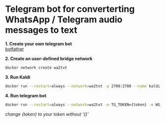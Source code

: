 # Telegram bot for converterting WhatsApp / Telegram audio messages to text 

**1. Create your own telegram bot<br/>**
[botfather](https://t.me/botfather)

**2. Create an user-defined bridge network**<br/>
```bash
docker network create wa2txt
```

**3. Run Kaldi**<br/>
```bash
docker run --restart=always --network=wa2txt -p 2700:2700 --name kaldi -d alphacep/kaldi-ru:latest
```

**4. Run telegram bot**<br/>
```bash
docker run --restart=always --network=wa2txt -e TG_TOKEN={token} -e WS_URL=ws://kaldi:2700 --name wa2txt -d zzzubalex/wa2txt:latest
```

_change {token} to your token without '{}'_